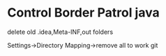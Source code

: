 # Control Border Patrol java
delete old .idea,Meta-INF,out folders 

Settings->Directory Mapping->remove all to work git